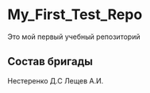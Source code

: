 # My_First_Test_Repo
Это мой первый учебный репозиторий
## Состав бригады
Нестеренко Д.С
Лещев А.И.
